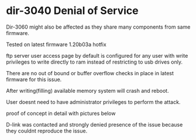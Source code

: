 # dir-3040 Denial of Service
Dir-3060 might also be affected as they share many components from same firmware.

Tested on latest firmware 1.20b03a hotfix

ftp server user access page by default is configured for any user with write privileges to write directly to ram instead of restricting to usb drives only.

There are no out of bound or buffer overflow checks in place in latest firmware for this issue.

After writing(filling) available memory system will crash and reboot.

User doesnt need to have administrator privileges to perform the attack.

proof of concept in detail with pictures below

D-link was contacted and strongly denied presence of the issue because they couldnt reproduce the issue.

